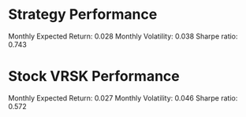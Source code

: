 # Strategy Performance
Monthly Expected Return: 0.028
Monthly Volatility: 0.038
Sharpe ratio: 0.743
# Stock VRSK Performance
Monthly Expected Return: 0.027
Monthly Volatility: 0.046
Sharpe ratio: 0.572
